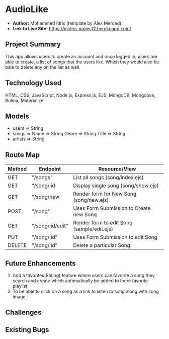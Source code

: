 # AudioLike

- **Author:** Mohammed Idris (template by Alex Merced)
- **Link to Live Site:** https://midris-project2.herokuapp.com/


## Project Summary
This app allows users to create an account and once logged in, users are able to create,  a list of songs that the users like. Which they would also be bale to delete any on the list as well.


## Technology Used
HTML, CSS, JavaScript, Node.js, Express.js, EJS, MongoDB, Mongoose, Bulma, Materialize


## Models
 - users => String
 - songs => Name => String
            Genre => String
            Title => String
 - artists => String


## Route Map

| Method | Endpoint | Resource/View |
|--------|----------|---------------|
|GET| "/songs" | List all songs (song/index.ejs) |
|GET| "/song/:id | Display single song (song/show.ejs)|
|GET| "/song/new | Render form for New Song (song/new.ejs)|
|POST| "/song" | Uses Form Submission to Create new Song |
|GET| "/song/:id/edit" | Render form to edit Song (sample/edit.ejs)|
|PUT| "/song/:id" | Uses Form Submission to edit Song |
|DELETE| "/song/:id" | Delete a particular Song |

## Future Enhancements
1. Add a favorites(Rating) feature where users can favorite a song they search and create which automatically be added to there favorite playlist.
3. To be able to click on a song as a link to listen to song along with song image.

## Challenges


## Existing Bugs